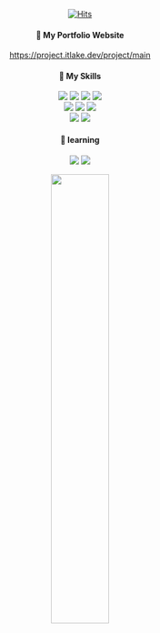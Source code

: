 <div align="center">


  
[![Hits](https://hits.seeyoufarm.com/api/count/incr/badge.svg?url=https%3A%2F%2Fgithub.com%2Flaky1122&count_bg=%2393D4ED&title_bg=%23CFCFCF&icon=github.svg&icon_color=%23E5E5E5&title=today&edge_flat=false)](https://hits.seeyoufarm.com)
  
<h4>🏡 My Portfolio Website</h4>
<a href="https://project.itlake.dev/project/main">https://project.itlake.dev/project/main</a>
<br>
<h4>💪 My Skills</h4>
<div>
  <img src="https://img.shields.io/badge/java-007396?style=flat-square&logo=OpenJDK&logoColor=white"/>
  <img src="https://img.shields.io/badge/spring-6DB33F?style=flat-square&logo=spring&logoColor=white"/>
  <img src="https://img.shields.io/badge/firebase-FFCA28?style=flat-square&logo=firebase&logoColor=white"/>
  <img src="https://img.shields.io/badge/react-61DAFB?style=flat-square&logo=react&logoColor=white"/>
</div>
<div>
  <img src="https://img.shields.io/badge/oracle-F80000?style=flat-square&logo=oracle&logoColor=white"/>
  <img src="https://img.shields.io/badge/MySQL-4479A1?style=flat-square&logo=mysql&logoColor=white"/>
  <img src="https://img.shields.io/badge/MariaDB-003545?style=flat-square&logo=mariadbfoundation&logoColor=white"/>
</div>
<div>
  <img src="https://img.shields.io/badge/maven-C71A36?style=flat-square&logo=apachemaven&logoColor=white"/>
  <img src="https://img.shields.io/badge/gradle-02303A?style=flat-square&logo=gradle&logoColor=white"/>
</div>
<h4>🌱 learning</h4>
<p>
  <img src="https://img.shields.io/badge/springboot-6DB33F?style=flat-square&logo=springboot&logoColor=white"/>
  <img src="https://img.shields.io/badge/Thymeleaf-005F0F?style=flat-square&logo=Thymeleaf&logoColor=white"/>
</p>

</div>
<p></p>
<p align="center">
  <img src="https://github-readme-stats.vercel.app/api?username=laky1122&show_icons=true&theme=shadow_blue" width="45%">
  <!--<img src="http://mazassumnida.wtf/api/v2/generate_badge?boj=lasd11" width="38%">-->
</p> 
